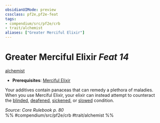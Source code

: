 ```yaml
---
obsidianUIMode: preview
cssclass: pf2e,pf2e-feat
tags:
- compendium/src/pf2e/crb
- trait/alchemist
aliases: ["Greater Merciful Elixir"]
---
```

# Greater Merciful Elixir  *Feat 14*  
[alchemist](../../Rules/traits/alchemist.md)  

- **Prerequisites**: [Merciful Elixir](merciful-elixir.md)

Your additives contain panaceas that can remedy a plethora of maladies. When you use Merciful Elixir, your elixir can instead attempt to counteract the [blinded](../../Rules/conditions.md#Blinded), [deafened](../../Rules/conditions.md#Deafened), [sickened](../../Rules/conditions.md#Sickened), or [slowed](../../Rules/conditions.md#Slowed) condition.

*Source: Core Rulebook p. 80*  
%% #compendium/src/pf2e/crb #trait/alchemist %%